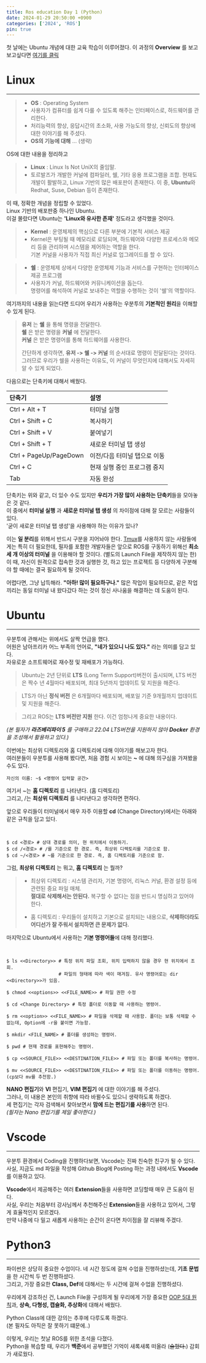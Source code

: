 ```yaml
---
title: Ros education Day 1 (Python)
date: 2024-01-29 20:50:00 +0900
categories: ['2024', 'ROS']
pin: true
---
```


첫 날에는 Ubuntu 개념에 대한 교육 학습이 이루어졌다.
이 과정의 **Overview** 를 보고 보고싶다면 [여기를 클릭](https://hs-p.github.io/ros1)

# Linux

---

> * **OS** : Operating System
> * 사용자가 컴퓨터를 쉽게 다룰 수 있도록 해주는 인터페이스로, 하드웨어를 관리한다.
> * 처리능력의 향상, 응답시간의 초소화, 사용 가능도의 향상, 신뢰도의 향상에 대한 이야기를 해 주셨다.
> * **OS의 기능에 대해** ... (생략)
  
OS에 대한 내용을 정리하고
> * **Linux** : Linux Is Not UniX의 줄임말.
> * 토르발즈가 개발한 커널에 컴파일러, 쉘, 기타 응용 프로그램을 조합.
> 현재도 개발이 활발하고, Linux 기반의 많은 배포판이 존재한다.
> 이 중, **Ubuntu**와 Redhat, Suse, Debian 등이 존재한다.

이 때, 정확한 개념을 정립할 수 있었다.  
Linux 기반의 배포판중 하나인 Ubuntu.  
이걸 몰랐다면 Ubuntu는 **'Linux와 유사한 존재'** 정도라고 생각했을 것이다.  

> * **Kernel** : 운영체제의 핵심으로 다른 부분에 기본적 서비스 제공  
> * Kernel은 부팅될 때 메모리로 로딩되며, 하드웨어와 다양한 프로세스와 메모리 등을 관리하며 시스템을 제어하는 역할을 한다.   
> 기본 커널을 사용자가 직접 최신 커널로 업그레이드를 할 수 있다.  

> * **쉘** : 운영체제 상에서 다양한 운영체제 기능과 서비스를 구현하는 인터페이스 제공 프로그램  
> * 사용자가 커널, 하드웨어와 커뮤니케이션을 돕는다.   
> 명령어를 해석하여 커널로 보내주는 역할을 수행하는 것이 '쉘'의 역할이다.  

여기까지의 내용을 읽는다면 드디어 우리가 사용하는 우분투의 **기본적인 원리**을 이해할 수 있게 된다. 

> **유저** 는 **쉘** 을 통해 명령을 전달한다.  
> **쉘** 은 받은 명령을 **커널** 에 전달한다.  
> **커널** 은 받은 명령어를 통해 하드웨어를 사용한다.  
>
> 간단하게 생각하면, **유저 -> 쉘 -> 커널** 의 순서대로 명령이 전달된다는 것이다.  
> 그러므로 우리가 쉘을 사용하는 이유도, 이 커널이 무엇인지에 대해서도 자세히 알 수 있게 되었다.  

다음으로는 단축키에 대해서 배웠다.

| 단축기             | 설명              |
|:-----------------|:------------------|
| Ctrl + Alt + T   | 터미널 실행         |
| Ctrl + Shift + C | 복사하기            |
| Ctrl + Shift + V | 붙여넣기            |
| Ctrl + Shift + T | 새로운 터미널 탭 생성 |
| Ctrl + PageUp/PageDown | 이전/다음 터미널 탭으로 이동 |
| Ctrl + C | 현재 실행 중인 프로그램 중지 |
| Tab | 자동 완성 |

단축키는 위와 같고, 더 있수 수도 있지만 **우리가 가장 많이 사용하는 단축키**들을 모아놓은 것 같다.  
이 중에서 **터미널 실행** 과 **새로운 터미널 탭 생성** 의 차이점에 대해 잘 모르는 사람들이 있다.  
'굳이 새로운 터미널 탭 생성'을 사용해야 하는 이유가 있나?  

이는 **일 분리**를 위해서 반드시 구분을 지어놔야 한다.
[Tmux](https://velog.io/@piopiop/Linux-tmux%EB%A5%BC-%EC%82%AC%EC%9A%A9%ED%95%B4%EB%B3%B4%EC%9E%90)를 사용하지 않는 사람들에게는 특히 더 필요한데, 필자를 포함한 개발자들은 앞으로 ROS를 구동하기 위해선 **최소 세 개 이상의 터미널** 을 이용해야 할 것이다. (별도의 Launch File을 제작하지 않는 한) 이 때, 자신이 원격으로 접속한 것과 실행한 것, 하고 있는 프로젝트 등 다양하게 구분해야 할 때에는 결국 필요하게 될 것이다.  

어렵다면, 그냥 납득해라. **"아하! 많이 필요하구나."** 
많은 작업이 필요하므로, 같은 작업끼리는 동일 터미널 내 왔다갔다 하는 것이 정신 사나움을 해결하는 데 도움이 된다.

# Ubuntu

---

우분투에 관해서는 위에서도 살짝 언급을 했다.  
어원은 남아프리카 어느 부족의 언어로, **"네가 있으니 나도 있다."** 라는 의미를 담고 있다.  
자유로운 소프트웨어로 재수정 및 재배포가 가능하다.  

> Ubuntu는 2년 단위로 **LTS** (Long Term Support)버전이 출시되며, LTS 버전은 짝수 년 4월마다 배포되며, 최대 5년까지 업데이트 및 지원을 해준다.  

> LTS가 아닌 **정식 버전** 은 6개월마다 배포되며, 배포일 기준 9개월까지 업데이트 및 지원을 해준다.  

> 그리고 ROS는 **LTS 버전만 지원** 한다. 이건 엄청나게 중요한 내용이다.

*(본 필자가 **라즈베리파이 5** 를 구매하고 22.04 LTS버전을 지원하지 않아 **Docker** 환경을 조성해서 활용하고 있다.)*  

이번에는 최상위 디렉토리와 홈 디렉토리에 대해 이야기를 해보고자 한다.  
여러분들이 우분투를 사용해 봤다면, 처음 경험 시 보이는 **~** 에 대해 의구심을 가져봤을 수도 있다.  

```console
자신의 이름: ~$ <명령어 입력할 공간>
```

여기서 ~는 **홈 디렉토리** 를 나타낸다. (홈 디렉토리)  
그리고, /는 **최상위 디렉토리** 를 나타낸다고 생각하면 편하다.  

앞으로 우리들이 터미널에서 매우 자주 이용할 **cd** (Change Directory)에서는 아래와 같은 규칙을 담고 있다.  

```console


$ cd <경로> # 상대 경로를 의미, 현 위치에서 이동하기.  
$ cd /<경로> # /를 기준으로 한 경로. 즉, 최상위 디렉토리를 기준으로 함.  
$ cd ~/<경로> # ~를 기준으로 한 경로. 즉, 홈 디렉토리를 기준으로 함.  

```

그럼, **최상위 디렉토리** 는 뭐고, **홈 디렉토리** 는 뭘까?  

> * 최상위 디렉토리 : 시스템 관리자, 기본 명령어, 리눅스 커널, 환경 설정 등에 관련된 중요 파일 매체.  
> **절대로 삭제해서는 안된다.** 복구할 수 없다는 점을 반드시 명심하고 있어야 한다.  
>
> * 홈 디렉토리 : 우리들이 설치하고 기본으로 설치되는 내용으로, **삭제하더라도 어디선가 잘 주워서 설치하면 큰 문제가 없다.**  

마지막으로 Ubuntu에서 사용하는 **기본 명령어들**에 대해 정리했다.


``` console


$ ls <<Directory>> # 특정 위치 파일 조회, 위치 입력하지 않을 경우 현 위치에서 조회.  
                   # 파일의 형태에 따라 색이 매겨짐. 유사 명령어로는 dir <<Directory>>가 있음.  

$ chmod <<options>> <<FILE_NAME>> # 파일 권한 수정  

$ cd <Change Directory> # 특정 폴더로 이동할 때 사용하는 명령어.  

$ rm <<option>> <<FILE_NAME>> # 파일을 삭제할 때 사용함. 폴더는 보통 삭제할 수 없는데, Option에 -r을 붙이면 가능함.  

$ mkdir <FILE_NAME> # 폴더를 생성하는 명령어.  

$ pwd # 현재 경로를 표현해주는 명령어.  

$ cp <<SOURCE_FILE>> <<DESTINATION_FILE>> # 파일 또는 폴더를 복사하는 명령어.  

$ mv <<SOURCE_FILE>> <<DESTINATION_FILE>> # 파일 또는 폴더를 이동하는 명령어. (cp보다 mv를 추천함.)  

```

**NANO 편집기**와 **VI** 편집기, **VIM 편집기** 에 대한 이야기를 해 주셨다.  
그러나, 이 내용은 본인의 취향에 따라 바뀔수도 있으니 생략하도록 하겠다.  
세 편집기는 각자 검색해서 찾아보면서 **맘에 드는 편집기를 사용**하면 된다.  
*(필자는 Nano 편집기를 제일 좋아한다.)*  

# Vscode

---

우분투 환경에서 Coding을 진행하다보면, Vscode는 진짜 친숙한 친구가 될 수 있다.  
사실, 지금도 md 파일을 작성해 Github Blog에 Posting 하는 과정 내에서도 **Vscode**를 이용하고 있다.  

**Vscode**에서 제공해주는 여러 **Extension**들을 사용하면 코딩할때 매우 큰 도움이 된다.  
사실, 우리는 처음부터 강사님께서 추천해주신 **Extension**들을 사용하고 있어서, 그렇게 효율적인지 모르겠다.  
만약 나중에 다 밀고 새롭게 사용하는 순간이 온다면 차이점을 잘 리뷰해 주겠다.

# Python3

---

파이썬은 상당히 중요한 수업이다. 네 시간 정도에 걸쳐 수업을 진행하셨는데, **기초 문법** 을 한 시간씩 두 번 진행하셨다.  
그리고, 가장 중요한 **Class, Def**에 대해서는 두 시간에 걸쳐 수업을 진행하셨다.

우리에게 강조하신 건, Launch File을 구성하게 될 우리에게 가장 중요한 [OOP 5대 원칙](https://mangkyu.tistory.com/194)과, **상속, 다형성, 캡슐화, 추상화**에 대해서 배웠다.  

Python Class에 대한 강의는 추후에 다루도록 하겠다.  
(본 필자도 아직은 잘 못하기 떄문에..)  

이렇게, 우리는 첫날 ROS를 위한 초석을 다졌다.  
Python을 복습할 때, 우리가 **백준**에서 공부했던 기억이 새록새록 떠올라 (~~슬펐다.~~) 감회가 새로웠다.

